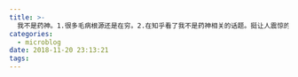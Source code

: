 ```yaml
---
title: >-
  我不是药神。1.很多毛病根源还是在穷。2.在知乎看了我不是药神相关的话题。挺让人震惊的，专业的法律人士、医学专家、参演演员、事件亲历者等等各抒己见。综合起来对整个话题的认知高了好多层次。
categories:
  - microblog
date: 2018-11-20 23:13:21
tags:
---
```

